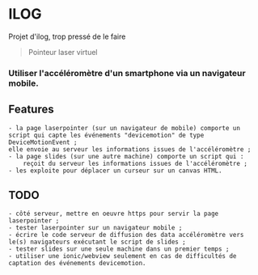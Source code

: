 # ILOG
Projet d'ilog, trop pressé de le faire


> Pointeur laser virtuel

### Utiliser l'accéléromètre d'un smartphone via un navigateur mobile.

## Features

    - la page laserpointer (sur un navigateur de mobile) comporte un script qui capte les événements "devicemotion" de type DeviceMotionEvent ;
    elle envoie au serveur les informations issues de l'accéléromètre ;
    - la page slides (sur une autre machine) comporte un script qui :
        reçoit du serveur les informations issues de l'accéléromètre ;
    - les exploite pour déplacer un curseur sur un canvas HTML.

## TODO

    - côté serveur, mettre en oeuvre https pour servir la page laserpointer ;
    - tester laserpointer sur un navigateur mobile ;
    - écrire le code serveur de diffusion des data accéléromètre vers le(s) navigateurs exécutant le script de slides ;
    - tester slides sur une seule machine dans un premier temps ;
    - utiliser une ionic/webview seulement en cas de difficultés de captation des événements devicemotion.